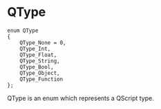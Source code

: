 # QType

    enum QType
    {
        QType_None = 0,
        QType_Int,
        QType_Float,
        QType_String,
        QType_Bool,
        QType_Object,
        QType_Function
    };

QType is an enum which represents a QScript type.